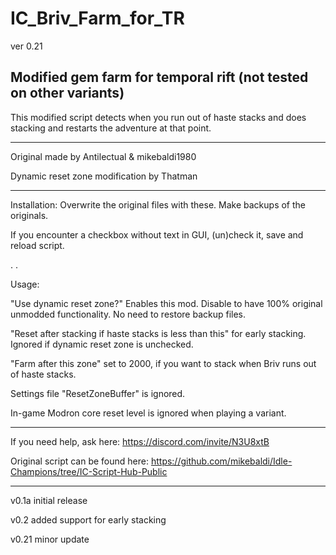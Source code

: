 # IC_Briv_Farm_for_TR

ver 0.21

Modified gem farm for temporal rift (not tested on other variants)
--
This modified script detects when you run out of haste stacks and does stacking and restarts the adventure at that point.

---


Original made by Antilectual & mikebaldi1980

Dynamic reset zone modification by Thatman

---
 
 
 Installation: Overwrite the original files with these. Make backups of the originals.
 
 If you encounter a checkbox without text in GUI, (un)check it, save and reload script.

.
.


Usage:

"Use dynamic reset zone?" Enables this mod. Disable to have 100% original unmodded functionality. No need to restore backup files.

"Reset after stacking if haste stacks is less than this" for early stacking. Ignored if dynamic reset zone is unchecked.

"Farm after this zone" set to 2000, if you want to stack when Briv runs out of haste stacks.

Settings file "ResetZoneBuffer" is ignored.

In-game Modron core reset level is ignored when playing a variant.

---

If you need help, ask here: https://discord.com/invite/N3U8xtB

Original script can be found here: https://github.com/mikebaldi/Idle-Champions/tree/IC-Script-Hub-Public

---

v0.1a initial release

v0.2 added support for early stacking

v0.21 minor update